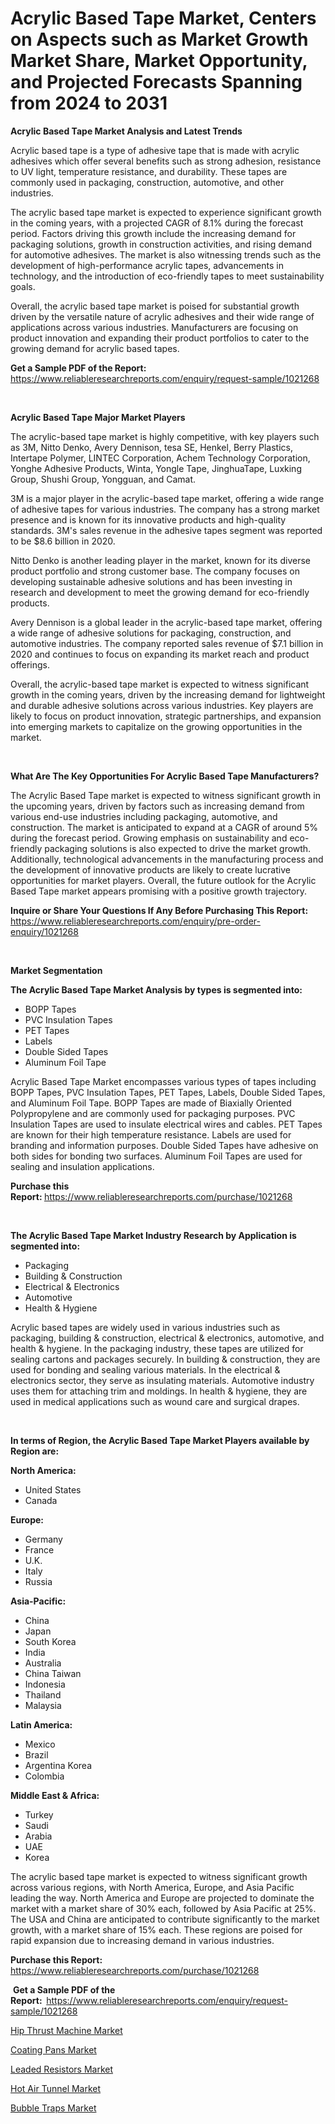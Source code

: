 <p><h1>Acrylic Based Tape Market, Centers on Aspects such as Market Growth Market Share, Market Opportunity, and Projected Forecasts Spanning from 2024 to 2031</h1></p><p><strong>Acrylic Based Tape Market Analysis and Latest Trends</strong></p>
<p><p>Acrylic based tape is a type of adhesive tape that is made with acrylic adhesives which offer several benefits such as strong adhesion, resistance to UV light, temperature resistance, and durability. These tapes are commonly used in packaging, construction, automotive, and other industries.</p><p>The acrylic based tape market is expected to experience significant growth in the coming years, with a projected CAGR of 8.1% during the forecast period. Factors driving this growth include the increasing demand for packaging solutions, growth in construction activities, and rising demand for automotive adhesives. The market is also witnessing trends such as the development of high-performance acrylic tapes, advancements in technology, and the introduction of eco-friendly tapes to meet sustainability goals.</p><p>Overall, the acrylic based tape market is poised for substantial growth driven by the versatile nature of acrylic adhesives and their wide range of applications across various industries. Manufacturers are focusing on product innovation and expanding their product portfolios to cater to the growing demand for acrylic based tapes.</p></p>
<p><strong>Get a Sample PDF of the Report:&nbsp;</strong> <a href="https://www.reliableresearchreports.com/enquiry/request-sample/1021268">https://www.reliableresearchreports.com/enquiry/request-sample/1021268</a></p>
<p>&nbsp;</p>
<p><strong>Acrylic Based Tape Major Market Players</strong></p>
<p><p>The acrylic-based tape market is highly competitive, with key players such as 3M, Nitto Denko, Avery Dennison, tesa SE, Henkel, Berry Plastics, Intertape Polymer, LINTEC Corporation, Achem Technology Corporation, Yonghe Adhesive Products, Winta, Yongle Tape, JinghuaTape, Luxking Group, Shushi Group, Yongguan, and Camat.</p><p>3M is a major player in the acrylic-based tape market, offering a wide range of adhesive tapes for various industries. The company has a strong market presence and is known for its innovative products and high-quality standards. 3M's sales revenue in the adhesive tapes segment was reported to be $8.6 billion in 2020.</p><p>Nitto Denko is another leading player in the market, known for its diverse product portfolio and strong customer base. The company focuses on developing sustainable adhesive solutions and has been investing in research and development to meet the growing demand for eco-friendly products.</p><p>Avery Dennison is a global leader in the acrylic-based tape market, offering a wide range of adhesive solutions for packaging, construction, and automotive industries. The company reported sales revenue of $7.1 billion in 2020 and continues to focus on expanding its market reach and product offerings.</p><p>Overall, the acrylic-based tape market is expected to witness significant growth in the coming years, driven by the increasing demand for lightweight and durable adhesive solutions across various industries. Key players are likely to focus on product innovation, strategic partnerships, and expansion into emerging markets to capitalize on the growing opportunities in the market.</p></p>
<p>&nbsp;</p>
<p><strong>What Are The Key Opportunities For Acrylic Based Tape Manufacturers?</strong></p>
<p><p>The Acrylic Based Tape market is expected to witness significant growth in the upcoming years, driven by factors such as increasing demand from various end-use industries including packaging, automotive, and construction. The market is anticipated to expand at a CAGR of around 5% during the forecast period. Growing emphasis on sustainability and eco-friendly packaging solutions is also expected to drive the market growth. Additionally, technological advancements in the manufacturing process and the development of innovative products are likely to create lucrative opportunities for market players. Overall, the future outlook for the Acrylic Based Tape market appears promising with a positive growth trajectory.</p></p>
<p><strong>Inquire or Share Your Questions If Any Before Purchasing This Report:</strong> <a href="https://www.reliableresearchreports.com/enquiry/pre-order-enquiry/1021268">https://www.reliableresearchreports.com/enquiry/pre-order-enquiry/1021268</a></p>
<p>&nbsp;</p>
<p><strong>Market Segmentation</strong></p>
<p><strong>The Acrylic Based Tape Market Analysis by types is segmented into:</strong></p>
<p><ul><li>BOPP Tapes</li><li>PVC Insulation Tapes</li><li>PET Tapes</li><li>Labels</li><li>Double Sided Tapes</li><li>Aluminum Foil Tape</li></ul></p>
<p><p>Acrylic Based Tape Market encompasses various types of tapes including BOPP Tapes, PVC Insulation Tapes, PET Tapes, Labels, Double Sided Tapes, and Aluminum Foil Tape. BOPP Tapes are made of Biaxially Oriented Polypropylene and are commonly used for packaging purposes. PVC Insulation Tapes are used to insulate electrical wires and cables. PET Tapes are known for their high temperature resistance. Labels are used for branding and information purposes. Double Sided Tapes have adhesive on both sides for bonding two surfaces. Aluminum Foil Tapes are used for sealing and insulation applications.</p></p>
<p><strong>Purchase this Report:&nbsp;</strong><a href="https://www.reliableresearchreports.com/purchase/1021268">https://www.reliableresearchreports.com/purchase/1021268</a></p>
<p>&nbsp;</p>
<p><strong>The Acrylic Based Tape Market Industry Research by Application is segmented into:</strong></p>
<p><ul><li>Packaging</li><li>Building & Construction</li><li>Electrical & Electronics</li><li>Automotive</li><li>Health & Hygiene</li></ul></p>
<p><p>Acrylic based tapes are widely used in various industries such as packaging, building & construction, electrical & electronics, automotive, and health & hygiene. In the packaging industry, these tapes are utilized for sealing cartons and packages securely. In building & construction, they are used for bonding and sealing various materials. In the electrical & electronics sector, they serve as insulating materials. Automotive industry uses them for attaching trim and moldings. In health & hygiene, they are used in medical applications such as wound care and surgical drapes.</p></p>
<p>&nbsp;</p>
<p><strong>In terms of Region, the Acrylic Based Tape Market Players available by Region are:</strong></p>
<p>
    <p> <strong> North America: </strong>
        <ul>
            <li>United States</li>
            <li>Canada</li>
        </ul>
        </p> 
    <p> <strong> Europe: </strong>
        <ul>
            <li>Germany</li>
            <li>France</li>
            <li>U.K.</li>
            <li>Italy</li>
            <li>Russia</li>
        </ul>
        </p> 
    <p> <strong> Asia-Pacific: </strong>
        <ul>
            <li>China</li>
            <li>Japan</li>
            <li>South Korea</li>
            <li>India</li>
            <li>Australia</li>
            <li>China Taiwan</li>
            <li>Indonesia</li>
            <li>Thailand</li>
            <li>Malaysia</li>
        </ul>
        </p> 
    <p> <strong> Latin America: </strong>
        <ul>
            <li>Mexico</li>
            <li>Brazil</li>
            <li>Argentina Korea</li>
            <li>Colombia</li>
        </ul>
        </p> 
    <p> <strong> Middle East & Africa: </strong>
        <ul>
            <li>Turkey</li>
            <li>Saudi</li>
            <li>Arabia</li>
            <li>UAE</li>
            <li>Korea</li>
        </ul>
    </p>
    </p>
<p><p>The acrylic based tape market is expected to witness significant growth across various regions, with North America, Europe, and Asia Pacific leading the way. North America and Europe are projected to dominate the market with a market share of 30% each, followed by Asia Pacific at 25%. The USA and China are anticipated to contribute significantly to the market growth, with a market share of 15% each. These regions are poised for rapid expansion due to increasing demand in various industries.</p></p>
<p><strong>Purchase this Report: </strong><a href="https://www.reliableresearchreports.com/purchase/1021268">https://www.reliableresearchreports.com/purchase/1021268</a></p>
<p>&nbsp;<strong>Get a Sample PDF of the Report:&nbsp;&nbsp;</strong><a href="https://www.reliableresearchreports.com/enquiry/request-sample/1021268">https://www.reliableresearchreports.com/enquiry/request-sample/1021268</a></p>
<p><strong></strong></p>
<p><p><a href="https://medium.com/@andreametcalfe66/hip-thrust-machine-market-size-cagr-trends-2024-2030-cdc76172d9c8">Hip Thrust Machine Market</a></p><p><a href="https://medium.com/p/3064acf29c17/edit">Coating Pans Market</a></p><p><a href="https://medium.com/@andreametcalfe66/leaded-resistors-market-exploring-market-share-market-trends-and-future-growth-94920e15fd5a">Leaded Resistors Market</a></p><p><a href="https://medium.com/@andreametcalfe66/hot-air-tunnel-market-size-cagr-trends-2024-2030-f52fd23d99a3">Hot Air Tunnel Market</a></p><p><a href="https://medium.com/@andreametcalfe66/analyzing-bubble-traps-market-global-industry-perspective-and-forecast-2024-to-2031-e6f3b292db8b">Bubble Traps Market</a></p></p>